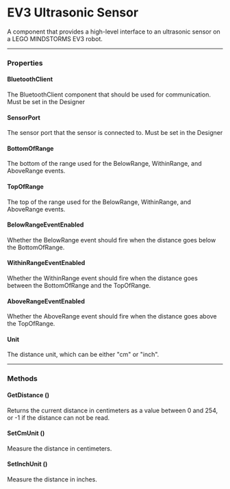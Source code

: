 # EV3 Ultrasonic Sensor

A component that provides a high-level interface to an ultrasonic sensor on a LEGO MINDSTORMS EV3 robot.

---

### Properties

#### BluetoothClient

The BluetoothClient component that should be used for communication. Must be set in the Designer

#### SensorPort

The sensor port that the sensor is connected to. Must be set in the Designer

#### BottomOfRange

The bottom of the range used for the BelowRange, WithinRange, and AboveRange events.

#### TopOfRange

The top of the range used for the BelowRange, WithinRange, and AboveRange events.

#### BelowRangeEventEnabled

Whether the BelowRange event should fire when the distance goes below the BottomOfRange.

#### WithinRangeEventEnabled

Whether the WithinRange event should fire when the distance goes between the BottomOfRange and the TopOfRange.

#### AboveRangeEventEnabled

Whether the AboveRange event should fire when the distance goes above the TopOfRange.

#### Unit

The distance unit, which can be either "cm" or "inch".

---

### Methods

#### GetDistance ()

Returns the current distance in centimeters as a value between 0 and 254, or -1 if the distance can not be read.

#### SetCmUnit ()

Measure the distance in centimeters.

#### SetInchUnit ()

Measure the distance in inches.
